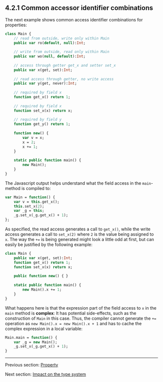 ## 4.2.1 Common accessor identifier combinations

The next example shows common access identifier combinations for properties:

```haxe
class Main {
	// read from outside, write only within Main
	public var ro(default, null):Int;
	
	// write from outside, read only within Main
	public var wo(null, default):Int;
	
	// access through getter get_x and setter set_x
	public var x(get, set):Int;
	
	// read access through getter, no write access
	public var y(get, never):Int;
	
	// required by field x
	function get_x() return 1;
	
	// required by field x
	function set_x(x) return x;
	
	// required by field y
	function get_y() return 1;
	
	function new() {
		var v = x;
		x = 2;
		x += 1;
	}
	
	static public function main() {
		new Main();
	}
}
```

The Javascript output helps understand what the field access in the `main`-method is compiled to:

```haxe
var Main = function() {
	var v = this.get_x();
	this.set_x(2);
	var _g = this;
	_g.set_x(_g.get_x() + 1);
};
```

As specified, the read access generates a call to `get_x()`, while the write access generates a call to `set_x(2)` where `2` is the value being assigned to `x`. The way the `+=` is being generated might look a little odd at first, but can easily be justified by the following example:

```haxe
class Main {
	public var x(get, set):Int;
	function get_x() return 1;
	function set_x(x) return x;
	
	public function new() { }
	
	static public function main() {
		new Main().x += 1;
	}
}
```

What happens here is that the expression part of the field access to `x` in the `main` method is **complex**: It has potential side-effects, such as the construction of `Main` in this case. Thus, the compiler cannot generate the `+=` operation as `new Main().x = new Main().x + 1` and has to cache the complex expression in a local variable:

```haxe
Main.main = function() {
	var _g = new Main();
	_g.set_x(_g.get_x() + 1);
}
```

---

Previous section: [Property](property.md)

Next section: [Impact on the type system](property_impact_on_the_type_system.md)
